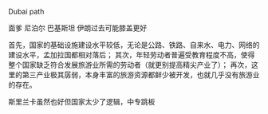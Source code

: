 Dubai path

面爹 尼泊尔  巴基斯坦 伊朗过去可能膝盖更好

首先，国家的基础设施建设水平较低，无论是公路、铁路、自来水、电力、网络的建设水平，孟加拉国都相对落后；
其次，年轻劳动者普遍受教育程度不高，使得整个国家缺乏符合发展旅游业所需的劳动者（就更别提高精尖产业了）；
再次，这里的第三产业极其孱弱，本身丰富的旅游资源都鲜少被开发，也就几乎没有旅游业的存在。




斯里兰卡虽然也好但国家太少了逻辑，中专跳板
